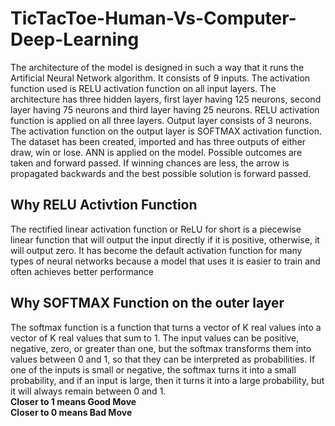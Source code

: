 # TicTacToe-Human-Vs-Computer-Deep-Learning
The architecture of the model is designed in such a way that it runs the Artificial Neural Network algorithm. It consists of 9 inputs. 
The activation function used is RELU activation function on all input layers. The architecture has three hidden layers, first layer having 125 neurons, second layer having 75 neurons and third layer having 25 neurons. 
RELU activation function is applied on all three layers. Output layer consists of 3 neurons. 
The activation function on the output layer is SOFTMAX activation function.
The dataset has been created, imported and has three outputs of either draw, win or lose. 
ANN is applied on the model. Possible outcomes are taken and forward passed. If winning chances are less, the arrow is propagated backwards and the best possible solution is forward passed.

## Why RELU Activtion Function
The rectified linear activation function or ReLU for short is a piecewise linear function that will output the input directly if it is positive, otherwise, it will output zero. It has become the default activation function for many types of neural networks because a model that uses it is easier to train and often achieves better performance

## Why SOFTMAX Function on the outer layer
The softmax function is a function that turns a vector of K real values into a vector of K real values that sum to 1. The input values can be positive, negative, zero, or greater than one, but the softmax transforms them into values between 0 and 1, so that they can be interpreted as probabilities. If one of the inputs is small or negative, the softmax turns it into a small probability, and if an input is large, then it turns it into a large probability, but it will always remain between 0 and 1.<br>
  <strong>Closer to 1 means Good Move<br></strong>
  <strong>Closer to 0 means Bad Move</strong>

